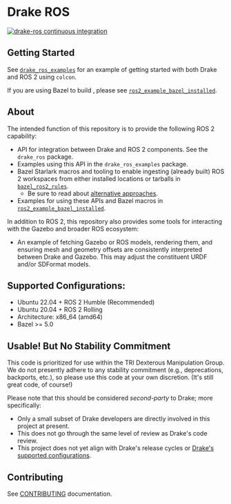 # Drake ROS

[![drake-ros continuous integration](https://github.com/RobotLocomotion/drake-ros/actions/workflows/main.yml/badge.svg?branch=main)](https://github.com/RobotLocomotion/drake-ros/actions/workflows/main.yml?query=branch%3Amain)

## Getting Started

See [`drake_ros_examples`](./drake_ros_examples) for an example of
getting started with both Drake and ROS 2 using `colcon`.

If you are using Bazel to build , please see
[`ros2_example_bazel_installed`](./ros2_example_bazel_installed).

## About

The intended function of this repository is to provide the following ROS 2
capability:

- API for integration between Drake and ROS 2 components. See the
  `drake_ros` package.
- Examples using this API in the `drake_ros_examples` package.
- Bazel Starlark macros and tooling to enable ingesting (already built) ROS 2
  workspaces from either installed locations or tarballs in
  [`bazel_ros2_rules`](./bazel_ros2_rules).
  - Be sure to read about
    [alternative approaches](./bazel_ros2_rules/ros2/#alternatives).
- Examples for using these APIs and Bazel macros in
  [`ros2_example_bazel_installed`](./ros2_example_bazel_installed).

In addition to ROS 2, this repository also provides some tools for interacting
with the Gazebo and broader ROS ecosystem:

- An example of fetching Gazebo or ROS models, rendering them, and ensuring
  mesh and geometry offsets are consistently interpreted between Drake and
  Gazebo. This may adjust the constituent URDF and/or SDFormat models.

## Supported Configurations:

  - Ubuntu 22.04 + ROS 2 Humble (Recommended)
  - Ubuntu 20.04 + ROS 2 Rolling
  - Architecture: x86_64 (amd64)
  - Bazel >= 5.0

## Usable! But No Stability Commitment

This code is prioritized for use within the TRI Dexterous Manipulation Group.
We do not presently adhere to any stability commitment (e.g., deprecations,
backports, etc.), so please use this code at your own discretion. (It's still
great code, of course!)

Please note that this should be considered *second-party* to Drake; more
specifically:

- Only a small subset of Drake developers are directly involved in this project
  at present.
- This does not go through the same level of review as Drake's code review.
- This project does not yet align with Drake's release cycles or [Drake's
  supported configurations](https://drake.mit.edu/from_source.html#supported-configurations).

## Contributing

See [CONTRIBUTING](./CONTRIBUTING.md) documentation.
